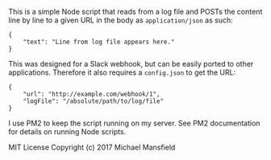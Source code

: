 This is a simple Node script that reads from a log file and POSTs
the content line by line to a given URL in the body as `application/json` as such:
```
{
    "text": "Line from log file appears here."
}
```

This was designed for a Slack webhook, but can be easily ported to other applications. Therefore
it also requires a `config.json` to get the URL:
```
{
    "url": "http://example.com/webhook/1",
    "logFile": "/absolute/path/to/log/file"
}
```

I use PM2 to keep the script running on my server. See PM2 documentation for details on running Node scripts.

MIT License
Copyright (c) 2017 Michael Mansfield
